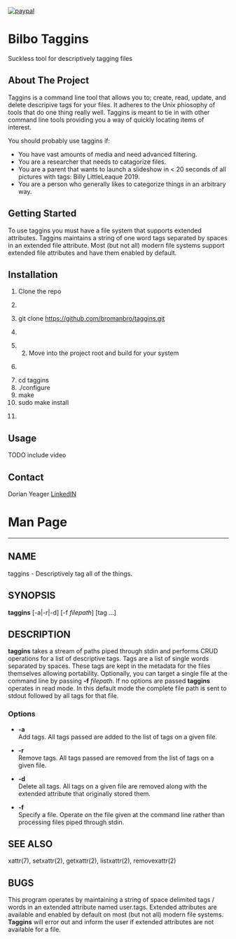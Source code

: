 [![paypal](https://www.paypalobjects.com/en_US/i/btn/btn_donateCC_LG.gif)](https://www.paypal.me/DorianYeager/5)

# Bilbo Taggins
Suckless tool for descriptively tagging files

## About The Project
Taggins is a command line tool that allows you to; create, read, update, and delete descripive tags for your files.  It adheres to the Unix phiosophy of tools that do one thing really well.  Taggins is meant to tie in with other command line tools providing you a way of quickly locating items of interest.

You should probably use taggins if:
* You have vast amounts of media and need advanced filtering.
* You are a researcher that needs to catagorize files.
* You are a parent that wants to launch a slideshow in < 20 seconds of all pictures with tags: Billy LittleLeaque 2019.
* You are a person who generally likes to categorize things in an arbitrary way.

## Getting Started
To use taggins you must have a file system that supports extended attributes.
Taggins maintains a string of one word tags separated by spaces in an extended file attribute.  Most (but not all) modern file systems support extended file attributes and have them enabled by default.

## Installation
1. Clone the repo
2. ```sh
3. git clone https://github.com/bromanbro/taggins.git
4. ```
5. 2. Move into the project root and build for your system
6. ```sh
7. cd taggins
8. ./configure
9. make
10. sudo make install
11. ```

## Usage
TODO include video

## Contact
Dorian Yeager [LinkedIN](https://www.linkedin.com/in/dorian-yeager-346246163)

# Man Page
---
## NAME

taggins - Descriptively tag all of the things.

## SYNOPSIS

**taggins** \[-a|-r|-d\] \[-f *filepath*\] \[tag ...\]

## DESCRIPTION

**taggins** takes a stream of paths piped through stdin and performs
CRUD operations for a list of descriptive tags. Tags are a list of
single words separated by spaces. These tags are kept in the metadata
for the files themselves allowing portability. Optionally, you can
target a single file at the command line by passing **-f** *filepath*.
If no options are passed **taggins** operates in read mode. In this
default mode the complete file path is sent to stdout followed by all
tags for that file.

### Options

  - **-a**  
    Add tags. All tags passed are added to the list of tags on a given
    file.

  - **-r**  
    Remove tags. All tags passed are removed from the list of tags on a
    given file.

  - **-d**  
    Delete all tags. All tags on a given file are removed along with the
    extended attribute that originally stored them.

  - **-f**  
    Specify a file. Operate on the file given at the command line rather
    than processing files piped through stdin.

## SEE ALSO

xattr(7), setxattr(2), getxattr(2), listxattr(2), removexattr(2)

## BUGS

This program operates by maintaining a string of space delimited tags /
words in an extended attribute named user.tags. Extended attributes are
available and enabled by default on most (but not all) modern file
systems. **Taggins** will error out and inform the user if extended
attributes are not available for a file.
